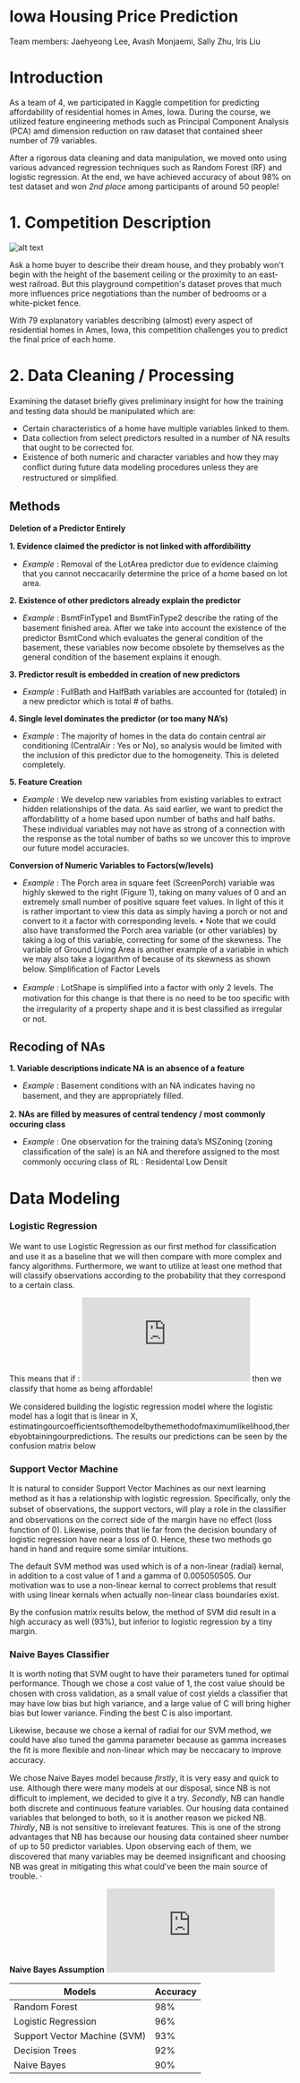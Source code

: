 # Iowa Housing Price Prediction
Team members: Jaehyeong Lee, Avash Monjaemi, Sally Zhu, Iris Liu

# Introduction
As a team of 4, we participated in Kaggle competition for predicting affordability of residential homes in Ames, Iowa. During the course, we utilized feature engineering methods such as Principal Component Analysis (PCA) amd dimension reduction on raw dataset that contained sheer number of 79 variables. 

After a rigorous data cleaning and data manipulation, we moved onto using various advanced regression techniques such as Random Forest (RF) and logistic regression. At the end, we have achieved accuracy of about 98% on test dataset and won _2nd place_ among participants of around 50 people!

# 1. Competition Description

![alt text](https://storage.googleapis.com/kaggle-competitions/kaggle/5407/media/housesbanner.png)

Ask a home buyer to describe their dream house, and they probably won't begin with the height of the basement ceiling or the proximity to an east-west railroad. But this playground competition's dataset proves that much more influences price negotiations than the number of bedrooms or a white-picket fence.

With 79 explanatory variables describing (almost) every aspect of residential homes in Ames, Iowa, this competition challenges you to predict the final price of each home.

# 2. Data Cleaning / Processing

Examining the dataset brieﬂy gives preliminary insight for how the training and testing data should be manipulated which are:

* Certain characteristics of a home have multiple variables linked to them. 
* Data collection from select predictors resulted in a number of NA results that ought to be corrected for.
* Existence of both numeric and character variables and how they may conﬂict during future data modeling procedures unless they are restructured or simpliﬁed. 

## Methods ##

__Deletion of a Predictor Entirely__

__1. Evidence claimed the predictor is not linked with aﬀordibilitty__ 
* _Example_ : Removal of the LotArea predictor due to evidence claiming that you cannot neccacarily determine the price of a home based on lot area. 

__2. Existence of other predictors already explain the predictor__ 
* _Example_ : BsmtFinType1 and BsmtFinType2 describe the rating of the basement ﬁnished area. After we take into account the existence of the predictor BsmtCond which evaluates the general condition of the basement, these variables now become obsolete by themselves as the general condition of the basement explains it enough. 

__3. Predictor result is embedded in creation of new predictors__ 
* _Example_ : FullBath and HalfBath variables are accounted for (totaled) in a new predictor which is total # of baths.

__4. Single level dominates the predictor (or too many NA’s)__
* _Example_ : The majority of homes in the data do contain central air conditioning (CentralAir : Yes or No), so analysis would be limited with the inclusion of this predictor due to the homogeneity. This is deleted completely. 

__5. Feature Creation__
* _Example_ : We develop new variables from existing variables to extract hidden relationships of the data. As said earlier, we want to predict the aﬀordabilitty of a home based upon number of baths and half baths. These individual variables may not have as strong of a connection with the response as the total number of baths so we uncover this to improve our future model accuracies.

__Conversion of Numeric Variables to Factors(w/levels)__

* _Example_ : The Porch area in square feet (ScreenPorch) variable was highly skewed to the right (Figure 1), taking on many values of 0 and an extremely small number of positive square feet values. In light of this it is rather important to view this data as simply having a porch or not and convert to it a factor with corresponding levels. • Note that we could also have transformed the Porch area variable (or other variables) by taking a log of this variable, correcting for some of the skewness. The variable of Ground Living Area is another example of a variable in which we may also take a logarithm of because of its skewness as shown below.
Simpliﬁcation of Factor Levels

* _Example_ : LotShape is simpliﬁed into a factor with only 2 levels. The motivation for this change is that there is no need to be too speciﬁc with the irregularity of a property shape and it is best classiﬁed as irregular or not.

## Recoding of NAs ##

__1. Variable descriptions indicate NA is an absence of a feature__ 
* _Example_ : Basement conditions with an NA indicates having no basement, and they are appropriately ﬁlled. 

__2. NAs are ﬁlled by measures of central tendency / most commonly occuring class__ 
* _Example_ : One observation for the training data’s MSZoning (zoning classiﬁcation of the sale) is an NA and therefore assigned to the most commonly occuring class of RL : Residental Low Densit

# Data Modeling

### Logistic Regression ###

We want to use Logistic Regression as our ﬁrst method for classiﬁcation and use it as a baseline that we will then compare with more complex and fancy algorithms. Furthermore, we want to utilize at least one method that will classify observations according to the probability that they correspond to a certain class. 

This means that if : ![alt text](https://latex.codecogs.com/gif.latex?Pr%28Affordable%7CX%29%20%3E%200.5) 
then we classify that home as being aﬀordable!

We considered building the logistic regression model where the logistic model has a logit that is linear in X, estimatingourcoeﬃcientsofthemodelbythemethodofmaximumlikelihood,therebyobtainingourpredictions.
The results our predictions can be seen by the confusion matrix below

### Support Vector Machine ###

It is natural to consider Support Vector Machines as our next learning method as it has a relationship with logistic regression. Speciﬁcally, only the subset of observations, the support vectors, will play a role in the classiﬁer and observations on the correct side of the margin have no eﬀect (loss function of 0). Likewise, points that lie far from the decision boundary of logistic regression have near a loss of 0. Hence, these two methods go hand in hand and require some similar intuitions.

The default SVM method was used which is of a non-linear (radial) kernal, in addition to a cost value of 1 and a gamma of 0.005050505. Our motivation was to use a non-linear kernal to correct problems that result with using linear kernals when actually non-linear class boundaries exist. 

By the confusion matrix results below, the method of SVM did result in a high accuracy as well (93%), but inferior to logistic regression by a tiny margin.

### Naive Bayes Classifier

It is worth noting that SVM ought to have their parameters tuned for optimal performance. Though we chose a cost value of 1, the cost value should be chosen with cross validation, as a small value of cost yields a classiﬁer that may have low bias but high variance, and a large value of C will bring higher bias but lower variance. Finding the best C is also important. 

Likewise, because we chose a kernal of radial for our SVM method, we could have also tuned the gamma parameter because as gamma increases the ﬁt is more ﬂexible and non-linear which may be neccacary to improve accuracy. 

We chose Naive Bayes model because _ﬁrstly_, it is very easy and quick to use. Although there were many models at our disposal, since NB is not diﬃcult to implement, we decided to give it a try. _Secondly_, NB can handle both discrete and continuous feature variables. Our housing data contained variables that belonged to both, so it is another reason we picked NB. _Thirdly_, NB is not sensitive to irrelevant features. This is one of the strong advantages that NB has because our housing data contained sheer number of up to 50 predictor variables. Upon observing each of them, we discovered that many variables may be deemed insigniﬁcant and choosing NB was great in mitigating this what could’ve been the main source of trouble. · 

__Naive Bayes Assumption__
![alt text](https://latex.codecogs.com/gif.latex?P%28X1%2CX2%7CY%29%3D%20P%28X1%7CX2%2CY%29P%28X2%7CY%29%3D%20P%28X1%7CY%29P%28X2%7CY%29)




Models  | Accuracy
------------- | -------------
Random Forest  | 98%
Logistic Regression  | 96%
Support Vector Machine (SVM)  | 93%
Decision Trees  | 92%
Naive Bayes  | 90%
